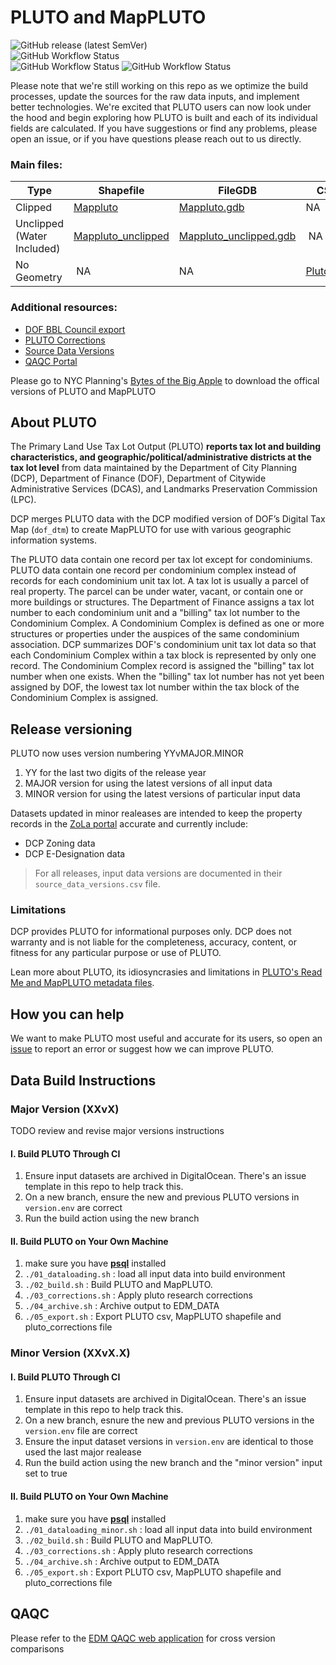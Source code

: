 # PLUTO and MapPLUTO 
![GitHub release (latest SemVer)](https://img.shields.io/github/v/release/NYCPlanning/db-pluto?label=latest%20code%20release)<br/>
![GitHub Workflow Status](https://img.shields.io/github/actions/workflow/status/NYCPlanning/db-pluto/run.yml?branch=main&label=CI%20Run%20-%20main)<br/>
![GitHub Workflow Status](https://img.shields.io/github/actions/workflow/status/NYCPlanning/db-pluto/input_cama.yml?branch=main&label=CAMA%20Processing)
![GitHub Workflow Status](https://img.shields.io/github/actions/workflow/status/NYCPlanning/db-pluto/input_pts.yml?branch=main&label=PTS%20Processing)
<!-- ![GitHub Workflow Status](https://img.shields.io/github/workflow/status/NYCPlanning/db-pluto/CAMA%20Processing?label=CAMA) -->
<!-- ![GitHub Workflow Status](https://img.shields.io/github/workflow/status/NYCPlanning/db-pluto/PTS%20processing?label=PTS) -->

Please note that we're still working on this repo as we optimize the build processes, update the sources for the raw data inputs, and implement better technologies.  We're excited that PLUTO users can now look under the hood and begin exploring how PLUTO is built and each of its individual fields are calculated. If you have suggestions or find any problems, please open an issue, or if you have questions please reach out to us directly.

### Main files: 
Type | Shapefile | FileGDB | CSV
-- | -- | -- | --
Clipped | [Mappluto](https://edm-publishing.nyc3.digitaloceanspaces.com/db-pluto/main/latest/output/mappluto/mappluto.shp.zip) | [Mappluto.gdb](https://edm-publishing.nyc3.digitaloceanspaces.com/db-pluto/main/latest/output/mappluto_gdb.gdb/mappluto_gdb.gdb.zip) | NA 
Unclipped (Water Included) | [Mappluto_unclipped](https://edm-publishing.nyc3.digitaloceanspaces.com/db-pluto/main/latest/output/mappluto_unclipped/mappluto_unclipped.shp.zip) | [Mappluto_unclipped.gdb](https://edm-publishing.nyc3.digitaloceanspaces.com/db-pluto/main/latest/output/mappluto_unclipped_gdb.gdb/mappluto_unclipped_gdb.gdb.zip) |  NA
No Geometry |  NA | NA  | [Pluto.csv](https://edm-publishing.nyc3.digitaloceanspaces.com/db-pluto/main/latest/output/pluto/pluto.zip)

### Additional resources:
+ [DOF BBL Council export](https://edm-publishing.nyc3.digitaloceanspaces.com/db-pluto/main/latest/output/dof/bbl_council.zip)
+ [PLUTO Corrections](https://edm-publishing.nyc3.digitaloceanspaces.com/db-pluto/main/latest/output/pluto_corrections.zip)
+ [Source Data Versions](https://edm-publishing.nyc3.digitaloceanspaces.com/db-pluto/main/latest/output/source_data_versions.csv)
+ [QAQC Portal](https://edm-data-engineering.nycplanningdigital.com/?page=PLUTO)

Please go to NYC Planning's [Bytes of the Big Apple](https://www1.nyc.gov/site/planning/data-maps/open-data.page) to download the offical versions of PLUTO and MapPLUTO

## __About PLUTO__

The Primary Land Use Tax Lot Output (PLUTO) **reports tax lot and building characteristics, and geographic/political/administrative districts at the tax lot level** from data maintained by the Department of City Planning (DCP), Department of Finance (DOF), Department of Citywide Administrative Services (DCAS), and Landmarks Preservation Commission (LPC).

DCP merges PLUTO data with the DCP modified version of DOF’s Digital Tax Map (`dof_dtm`) to create MapPLUTO for use with various geographic information systems.

The PLUTO data contain one record per tax lot except for condominiums.  PLUTO data contain one record per condominium complex instead of records for each condominium unit tax lot.  A tax lot is usually a parcel of real property.  The parcel can be under water, vacant, or contain one or more buildings or structures.  The Department of Finance assigns a tax lot number to each condominium unit and a "billing" tax lot number to the Condominium Complex. A Condominium Complex is defined as one or more structures or properties under the auspices of the same condominium association.  DCP summarizes DOF's condominium unit tax lot data so that each Condominium Complex within a tax block is represented by only one record.  The Condominium Complex record is assigned the "billing" tax lot number when one exists.  When the "billing" tax lot number has not yet been assigned by DOF, the lowest tax lot number within the tax block of the Condominium Complex is assigned.

## Release versioning

PLUTO now uses version numbering YYvMAJOR.MINOR
1. YY for the last two digits of the release year
2. MAJOR version for using the latest versions of all input data
2. MINOR version for using the latest versions of particular input data

Datasets updated in minor realeases are intended to keep the property records in the [ZoLa portal](https://zola.planning.nyc.gov/) accurate and currently include:
- DCP Zoning data
- DCP E-Designation data

> For all releases, input data versions are documented in their `source_data_versions.csv` file.

### Limitations
DCP provides PLUTO for informational purposes only. DCP does not warranty and is not liable for the completeness, accuracy, content, or fitness for any particular purpose or use of PLUTO.

Lean more about PLUTO, its idiosyncrasies and limitations in [PLUTO's Read Me and MapPLUTO metadata files](https://www.nyc.gov/site/planning/data-maps/open-data/dwn-pluto-mappluto.page).

## __How you can help__

We want to make PLUTO most useful and accurate for its users, so open an [issue](https://github.com/NYCPlanning/db-pluto/issues) to report an error or suggest how we can improve PLUTO.

## Data Build Instructions

### Major Version (XXvX)
TODO review and revise major versions instructions
#### I. Build PLUTO Through CI
1. Ensure input datasets are archived in DigitalOcean. There's an issue template in this repo to help track this.
2. On a new branch, ensure the new and previous PLUTO versions in `version.env` are correct
3. Run the build action using the new branch

#### II. Build PLUTO on Your Own Machine
1. make sure you have [__psql__](https://packages.debian.org/sid/postgresql-client-common) installed
2. `./01_dataloading.sh` : load all input data into build environment
3.  `./02_build.sh` : Build PLUTO and MapPLUTO.
4.  `./03_corrections.sh` : Apply pluto research corrections
5.  `./04_archive.sh` : Archive output to EDM_DATA
6.  `./05_export.sh` : Export PLUTO csv, MapPLUTO shapefile and pluto_corrections file

### Minor Version (XXvX.X)
#### I. Build PLUTO Through CI
1. Ensure input datasets are archived in DigitalOcean. There's an issue template in this repo to help track this.
2. On a new branch, esnure the new and previous PLUTO versions in the `version.env` file are correct
3. Ensure the input dataset versions in `version.env` are identical to those used the last major realease
3. Run the build action using the new branch and the "minor version" input set to true

#### II. Build PLUTO on Your Own Machine
1. make sure you have [__psql__](https://packages.debian.org/sid/postgresql-client-common) installed
2. `./01_dataloading_minor.sh` : load all input data into build environment
3.  `./02_build.sh` : Build PLUTO and MapPLUTO.
4.  `./03_corrections.sh` : Apply pluto research corrections
5.  `./04_archive.sh` : Archive output to EDM_DATA
6.  `./05_export.sh` : Export PLUTO csv, MapPLUTO shapefile and pluto_corrections file

## QAQC
Please refer to the [EDM QAQC web application](https://edm-data-engineering.nycplanningdigital.com) for cross version comparisons